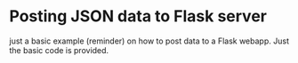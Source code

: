 # Posting JSON data to Flask server

just a basic example (reminder) on how to post data to a Flask webapp. 
Just the basic code is provided.
